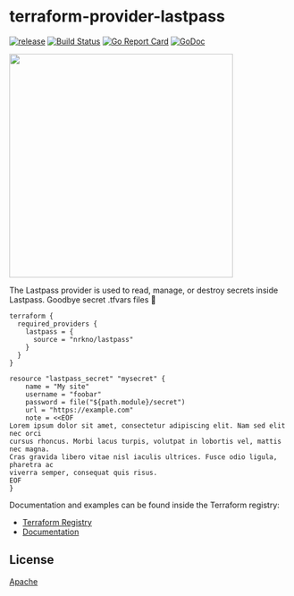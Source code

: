 # terraform-provider-lastpass 
[![release](https://img.shields.io/github/release/nrkno/terraform-provider-lastpass.svg?style=flat-square)](https://github.com/nrkno/terraform-provider-lastpass/releases/latest) [![Build Status](https://travis-ci.com/nrkno/terraform-provider-lastpass.svg?branch=master)](https://travis-ci.com/nrkno/terraform-provider-lastpass) [![Go Report Card](https://goreportcard.com/badge/github.com/nrkno/terraform-provider-lastpass)](https://goreportcard.com/report/github.com/nrkno/terraform-provider-lastpass) [![GoDoc](https://godoc.org/github.com/github.com/nrkno/terraform-provider-lastpass/lastpass?status.svg)](https://godoc.org/github.com/nrkno/terraform-provider-lastpass/lastpass)

<img src="https://cdn.rawgit.com/hashicorp/terraform-website/master/content/source/assets/images/logo-hashicorp.svg" width="400px">

The Lastpass provider is used to read, manage, or destroy secrets inside Lastpass. Goodbye secret .tfvars files 👋

```hcl
terraform {
  required_providers {
    lastpass = {
      source = "nrkno/lastpass"
    }
  }
}

resource "lastpass_secret" "mysecret" {
    name = "My site"
    username = "foobar"
    password = file("${path.module}/secret")
    url = "https://example.com"
    note = <<EOF
Lorem ipsum dolor sit amet, consectetur adipiscing elit. Nam sed elit nec orci
cursus rhoncus. Morbi lacus turpis, volutpat in lobortis vel, mattis nec magna.
Cras gravida libero vitae nisl iaculis ultrices. Fusce odio ligula, pharetra ac
viverra semper, consequat quis risus.
EOF
}

```

Documentation and examples can be found inside the Terraform registry:

- [Terraform Registry](https://registry.terraform.io/providers/nrkno/lastpass/latest)
- [Documentation](https://registry.terraform.io/providers/nrkno/lastpass/latest/docs)
 
## License

[Apache](LICENSE)
